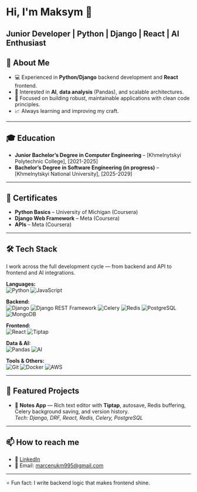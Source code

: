 # Hi, I'm Maksym 👋

<!--
**MaksymMartseniuk/MaksymMartseniuk** is a ✨ _special_ ✨ repository because its `README.md` (this file) appears on your GitHub profile.

Here are some ideas to get you started:

- 🔭 I’m currently working on ...
- 🌱 I’m currently learning ...
- 👯 I’m looking to collaborate on ...
- 🤔 I’m looking for help with ...
- 💬 Ask me about ...
- 📫 How to reach me: ...
- 😄 Pronouns: ...
- ⚡ Fun fact: ...
-->
**Junior Developer | Python | Django | React | AI Enthusiast**
---

## 🚀 About Me
- 💻 Experienced in **Python/Django** backend development and **React** frontend.
- 🧠 Interested in **AI**, **data analysis** (Pandas), and scalable architectures.
- 🔧 Focused on building robust, maintainable applications with clean code principles.
- 📈 Always learning and improving my craft.

---
## 🎓 Education
- **Junior Bachelor’s Degree in Computer Engineering** – [Khmelnytskyi Polytechnic College], [2021-2025]
- **Bachelor’s Degree in Software Engineering (in progress)** – [Khmelnytskyi National University], [2025-2029]

---

## 🏅 Certificates
- **Python Basics** – University of Michigan (Coursera)
- **Django Web Framework** – Meta (Coursera)
- **APIs** – Meta (Coursera)

---

## 🛠 Tech Stack

I work across the full development cycle — from backend and API to frontend and AI integrations.

**Languages:**  
![Python](https://img.shields.io/badge/Python-3670A0?style=flat&logo=python&logoColor=ffdd54)
![JavaScript](https://img.shields.io/badge/JavaScript-323330?style=flat&logo=javascript&logoColor=f7df1e)

**Backend:**  
![Django](https://img.shields.io/badge/Django-092E20?style=flat&logo=django&logoColor=white)
![Django REST Framework](https://img.shields.io/badge/DRF-092E20?style=flat&logo=django&logoColor=red)
![Celery](https://img.shields.io/badge/Celery-%2300A86B.svg?style=flat&logo=celery&logoColor=white)
![Redis](https://img.shields.io/badge/Redis-%23DD0031.svg?style=flat&logo=redis&logoColor=white)
![PostgreSQL](https://img.shields.io/badge/PostgreSQL-316192?style=flat&logo=postgresql&logoColor=white)
![MongoDB](https://img.shields.io/badge/MongoDB-4EA94B?style=flat&logo=mongodb&logoColor=white)

**Frontend:**  
![React](https://img.shields.io/badge/React-20232A?style=flat&logo=react&logoColor=61dafb)
![Tiptap](https://img.shields.io/badge/Tiptap-6f42c1?style=flat&logoColor=white)

**Data & AI:**  
![Pandas](https://img.shields.io/badge/Pandas-150458?style=flat&logo=pandas&logoColor=white)
![AI](https://img.shields.io/badge/AI-%F0%9F%A4%96-yellow?style=flat)

**Tools & Others:**  
![Git](https://img.shields.io/badge/Git-F05032?style=flat&logo=git&logoColor=white)
![Docker](https://img.shields.io/badge/Docker-2496ED?style=flat&logo=docker&logoColor=white)
![AWS](https://img.shields.io/badge/AWS-232F3E?style=flat&logo=amazon-aws&logoColor=white)

---
## 📌 Featured Projects
- 📓 **Notes App** — Rich text editor with **Tiptap**, autosave, Redis buffering, Celery background saving, and version history.  
  _Tech: Django, DRF, React, Redis, Celery, PostgreSQL_
---

## 📫 How to reach me
- 💼 [LinkedIn](https://www.linkedin.com/in/maksym-martseniuk-0551a7339/)
- 📧 Email: marcenukm995@gmail.com
---
⭐ Fun fact: I write backend logic that makes frontend shine.
